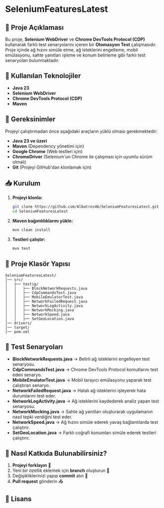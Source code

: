 # SeleniumFeaturesLatest

## 📌 Proje Açıklaması
Bu proje, **Selenium WebDriver** ve **Chrome DevTools Protocol (CDP)** kullanarak farklı test senaryolarını içeren bir **Otomasyon Test** çalışmasıdır. Proje içinde ağ hızını simüle etme, ağ isteklerini engelleme, mobil emülasyonu, sahte yanıtları işleme ve konum belirleme gibi farklı test senaryoları bulunmaktadır.

## 🚀 Kullanılan Teknolojiler
- **Java 23**
- **Selenium WebDriver**
- **Chrome DevTools Protocol (CDP)**
- **Maven**

## 🔧 Gereksinimler
Projeyi çalıştırmadan önce aşağıdaki araçların yüklü olması gerekmektedir:

- **Java 23 ve üzeri**
- **Maven** (Dependency yönetimi için)
- **Google Chrome** (Web testleri için)
- **ChromeDriver** (Selenium'un Chrome ile çalışması için uyumlu sürüm olmalı)
- **Git** (Projeyi GitHub'dan klonlamak için)

## 📥 Kurulum
1. **Projeyi klonla:**
   ```sh
   git clone https://github.com/Albatros46/SeleniumFeaturesLatest.git
   cd SeleniumFeaturesLatest
   ```
2. **Maven bağımlılıklarını yükle:**
   ```sh
   mvn clean install
   ```
3. **Testleri çalıştır:**
   ```sh
   mvn test
   ```

## 📂 Proje Klasör Yapısı
```
SeleniumFeaturesLatest/
│── src/
│   ├── testig/
│   │   ├── BlockNetworkRequests.java
│   │   ├── CdpCommandsTest.java
│   │   ├── MobileEmulatorTest.java
│   │   ├── NetworkFailedRequest.java
│   │   ├── NetworkLogActivity.java
│   │   ├── NetworkMocking.java
│   │   ├── NetworkSpeed.java
│   │   ├── SetGeoLocation.java
│── drivers/
│── target/
│── pom.xml
```

## 📜 Test Senaryoları
- **BlockNetworkRequests.java** → Belirli ağ isteklerini engelleyen test senaryosu.
- **CdpCommandsTest.java** → Chrome DevTools Protocol komutlarını test eden senaryo.
- **MobileEmulatorTest.java** → Mobil tarayıcı emülasyonu yaparak test çalıştıran senaryo.
- **NetworkFailedRequest.java** → Hatalı ağ isteklerini işleyerek hata durumlarını test eder.
- **NetworkLogActivity.java** → Ağ isteklerini kaydederek analiz yapan test senaryosu.
- **NetworkMocking.java** → Sahte ağ yanıtları oluşturarak uygulamanın nasıl tepki verdiğini test eder.
- **NetworkSpeed.java** → Ağ hızını simüle ederek yavaş bağlantılarda test çalıştırır.
- **SetGeoLocation.java** → Farklı coğrafi konumları simüle ederek testleri çalıştırır.

## 📌 Nasıl Katkıda Bulunabilirsiniz?
1. **Projeyi forklayın** 🚀
2. Yeni bir özellik eklemek için **branch** oluşturun 🌿
3. Değişikliklerinizi yapıp **commit** atın 💾
4. **Pull request** gönderin 📤

## 📜 Lisans


